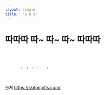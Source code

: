 ```yaml
---
layout: single
title:  "S O S"
---
```


# 따따따 따~ 따~ 따~ 따따따

<br>

<figure style="width: 400px" class="align-left">
  <img src="https://Yoon79.github.io/assets/images/morsecode.jpeg" alt="">

[//]: # (  <figcaption></figcaption>)
</figure>


<figure style="width: 300px" class="align-left">
  <img src="https://Yoon79.github.io/assets/images/coffeecat.jpg" alt="">
  <figcaption>-・-・ ・・- - ・</figcaption>
</figure>


<br>

출처 https://skitongifts.com/